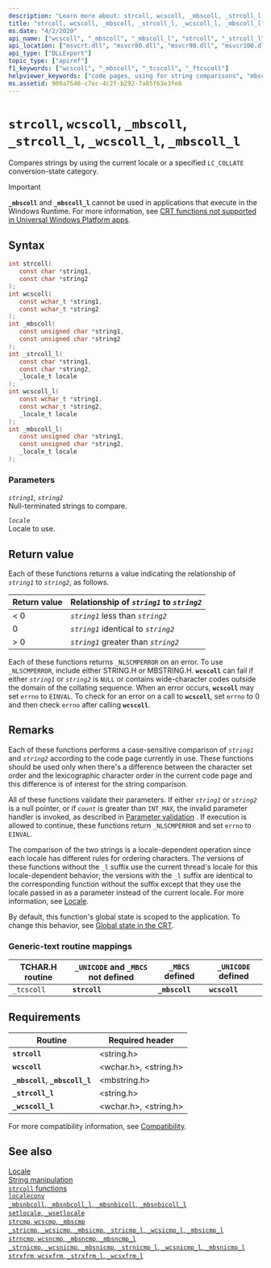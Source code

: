 ```yaml
---
description: "Learn more about: strcoll, wcscoll, _mbscoll, _strcoll_l, _wcscoll_l, _mbscoll_l"
title: "strcoll, wcscoll, _mbscoll, _strcoll_l, _wcscoll_l, _mbscoll_l"
ms.date: "4/2/2020"
api_name: ["wcscoll", "_mbscoll", "_mbscoll_l", "strcoll", "_strcoll_l", "_wcscoll_l", "_o__mbscoll", "_o__mbscoll_l", "_o__strcoll_l", "_o__wcscoll_l", "_o_strcoll", "_o_wcscoll"]
api_location: ["msvcrt.dll", "msvcr80.dll", "msvcr90.dll", "msvcr100.dll", "msvcr100_clr0400.dll", "msvcr110.dll", "msvcr110_clr0400.dll", "msvcr120.dll", "msvcr120_clr0400.dll", "ucrtbase.dll", "api-ms-win-crt-multibyte-l1-1-0.dll", "api-ms-win-crt-string-l1-1-0.dll", "api-ms-win-crt-private-l1-1-0.dll"]
api_type: ["DLLExport"]
topic_type: ["apiref"]
f1_keywords: ["wcscoll", "_mbscoll", "_tcscoll", "_ftcscoll"]
helpviewer_keywords: ["code pages, using for string comparisons", "mbscoll function", "wcscoll_l function", "ftcscoll function", "wcscoll function", "_strcoll_l function", "tcscoll function", "_ftcscoll function", "_tcscoll function", "_wcscoll_l function", "_mbscoll function", "strcoll_l function", "strcoll functions", "strings [C++], comparing by code page"]
ms.assetid: 900a7540-c7ec-4c2f-b292-7a85f63e3fe8
---
```

# `strcoll`, `wcscoll`, `_mbscoll`, `_strcoll_l`, `_wcscoll_l`, `_mbscoll_l`

Compares strings by using the current locale or a specified `LC_COLLATE` conversion-state category.

> [!IMPORTANT]
> **`_mbscoll`** and **`_mbscoll_l`** cannot be used in applications that execute in the Windows Runtime. For more information, see [CRT functions not supported in Universal Windows Platform apps](../../cppcx/crt-functions-not-supported-in-universal-windows-platform-apps.md).

## Syntax

```C
int strcoll(
   const char *string1,
   const char *string2
);
int wcscoll(
   const wchar_t *string1,
   const wchar_t *string2
);
int _mbscoll(
   const unsigned char *string1,
   const unsigned char *string2
);
int _strcoll_l(
   const char *string1,
   const char *string2,
   _locale_t locale
);
int wcscoll_l(
   const wchar_t *string1,
   const wchar_t *string2,
   _locale_t locale
);
int _mbscoll_l(
   const unsigned char *string1,
   const unsigned char *string2,
   _locale_t locale
);
```

### Parameters

*`string1`*, *`string2`*\
Null-terminated strings to compare.

*`locale`*\
Locale to use.

## Return value

Each of these functions returns a value indicating the relationship of *`string1`* to *`string2`*, as follows.

| Return value | Relationship of *`string1`* to *`string2`* |
|---|---|
| < 0 | *`string1`* less than *`string2`* |
| 0 | *`string1`* identical to *`string2`* |
| > 0 | *`string1`* greater than *`string2`* |

Each of these functions returns `_NLSCMPERROR` on an error. To use `_NLSCMPERROR`, include either STRING.H or MBSTRING.H. **`wcscoll`** can fail if either *`string1`* or *`string2`* is `NULL` or contains wide-character codes outside the domain of the collating sequence. When an error occurs, **`wcscoll`** may set `errno` to `EINVAL`. To check for an error on a call to **`wcscoll`**, set `errno` to 0 and then check `errno` after calling **`wcscoll`**.

## Remarks

Each of these functions performs a case-sensitive comparison of *`string1`* and *`string2`* according to the code page currently in use. These functions should be used only when there's a difference between the character set order and the lexicographic character order in the current code page and this difference is of interest for the string comparison.

All of these functions validate their parameters. If either *`string1`* or *`string2`* is a null pointer, or if *`count`* is greater than `INT_MAX`, the invalid parameter handler is invoked, as described in [Parameter validation](../parameter-validation.md) . If execution is allowed to continue, these functions return `_NLSCMPERROR` and set `errno` to `EINVAL`.

The comparison of the two strings is a locale-dependent operation since each locale has different rules for ordering characters. The versions of these functions without the `_l` suffix use the current thread's locale for this locale-dependent behavior; the versions with the `_l` suffix are identical to the corresponding function without the suffix except that they use the locale passed in as a parameter instead of the current locale. For more information, see [Locale](../locale.md).

By default, this function's global state is scoped to the application. To change this behavior, see [Global state in the CRT](../global-state.md).

### Generic-text routine mappings

| TCHAR.H routine | `_UNICODE` and `_MBCS` not defined | `_MBCS` defined | `_UNICODE` defined |
|---|---|---|---|
| `_tcscoll` | **`strcoll`** | **`_mbscoll`** | **`wcscoll`** |

## Requirements

| Routine | Required header |
|---|---|
| **`strcoll`** | \<string.h> |
| **`wcscoll`** | \<wchar.h>, \<string.h> |
| **`_mbscoll`**, **`_mbscoll_l`** | \<mbstring.h> |
| **`_strcoll_l`** | \<string.h> |
| **`_wcscoll_l`** | \<wchar.h>, \<string.h> |

For more compatibility information, see [Compatibility](../compatibility.md).

## See also

[Locale](../locale.md)\
[String manipulation](../string-manipulation-crt.md)\
[`strcoll` functions](../strcoll-functions.md)\
[`localeconv`](localeconv.md)\
[`_mbsnbcoll`, `_mbsnbcoll_l`, `_mbsnbicoll`, `_mbsnbicoll_l`](mbsnbcoll-mbsnbcoll-l-mbsnbicoll-mbsnbicoll-l.md)\
[`setlocale`, `_wsetlocale`](setlocale-wsetlocale.md)\
[`strcmp`, `wcscmp`, `_mbscmp`](strcmp-wcscmp-mbscmp.md)\
[`_stricmp`, `_wcsicmp`, `_mbsicmp`, `_stricmp_l`, `_wcsicmp_l`, `_mbsicmp_l`](stricmp-wcsicmp-mbsicmp-stricmp-l-wcsicmp-l-mbsicmp-l.md)\
[`strncmp`, `wcsncmp`, `_mbsncmp`, `_mbsncmp_l`](strncmp-wcsncmp-mbsncmp-mbsncmp-l.md)\
[`_strnicmp`, `_wcsnicmp`, `_mbsnicmp`, `_strnicmp_l`, `_wcsnicmp_l`, `_mbsnicmp_l`](strnicmp-wcsnicmp-mbsnicmp-strnicmp-l-wcsnicmp-l-mbsnicmp-l.md)\
[`strxfrm`, `wcsxfrm`, `_strxfrm_l`, `_wcsxfrm_l`](strxfrm-wcsxfrm-strxfrm-l-wcsxfrm-l.md)
